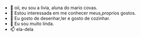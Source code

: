 - 👋 oii, eu sou a livia, aluna do mario covas.
- 👀 Estou interessada em me conhecer meus,proprios gostos.
- 🌱 Eu gosto de desenhar,ler e gosto de cozinhar.
- 💞️ Eu sou muito linda.
- 📫 ela-dela


<!---
1114397696/1114397696 is a ✨ special ✨ repository because its `README.md` (this file) appears on your GitHub profile.
You can click the Preview link to take a look at your changes.
--->
